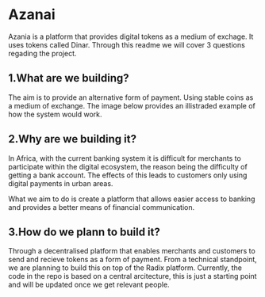 # Azanai
Azania is a platform that provides digital tokens
as a medium of exchage. It uses tokens called Dinar.
Through this readme we will cover 3 questions regading
the project.

## __1.What are we building?__
The aim is to provide an alternative form of payment. Using stable coins as a medium 
of exchange. The image below provides an illistraded example of how the system would 
work.

## __2.Why are we building it?__
In Africa, with the current banking system it is difficult for merchants to participate
within the digital ecosystem, the reason being the difficulty of getting a bank account. 
The effects of this leads to customers only using digital payments in urban areas. 

What we aim to do is create a platform that allows easier access to banking and 
provides a better means of financial communication.

## __3.How do we plann to build it?__
Through a decentralised platform that enables merchants and customers to send and recieve
tokens as a form of payment. From a technical standpoint, we are planning to build this 
on top of the Radix platform. Currently, the code in the repo is based on a central arcitecture,
this is  just a starting point and will be updated once we get relevant people. 